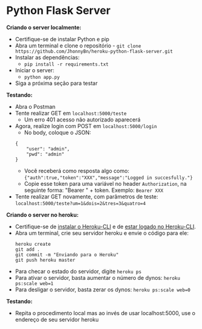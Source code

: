 # Python Flask Server

**Criando o server localmente:**

- Certifique-se de instalar Python e pip
- Abra um terminal e clone o repositório - `git clone https://github.com/JhonnyBn/heroku-python-flask-server.git`
- Instalar as dependências:
    - `pip install -r requirements.txt`
- Iniciar o server:
    - `python app.py`
- Siga a próxima seção para testar

**Testando:**
- Abra o Postman
- Tente realizar GET em `localhost:5000/teste`
    - Um erro 401 acesso não autorizado aparecerá
- Agora, realize login com POST em `localhost:5000/login`
    - No body, coloque o JSON:
    ```
    {
        "user": "admin",
        "pwd": "admin"
    }
    ```
    - Você receberá como resposta algo como: `{"auth":true,"token":"XXX","message":"Logged in succesfully."}`
    - Copie esse token para uma variável no header `Authorization`, na seguinte forma: "Bearer " + token. Exemplo: `Bearer XXX`
- Tente realizar GET novamente, com parâmetros de teste: `localhost:5000/teste?um=1&dois=2&tres=3&quatro=4`

**Criando o server no heroku:**

- Certifique-se de [instalar o Heroku-CLI](https://devcenter.heroku.com/articles/heroku-cli#download-and-install) e de [estar logado no Heroku-CLI](https://devcenter.heroku.com/articles/heroku-cli#getting-started).
- Abra um terminal, crie seu servidor heroku e envie o código para ele:
    ```
	heroku create
	git add .
	git commit -m "Enviando para o Heroku"
	git push heroku master
    ```
- Para checar o estado do servidor, digite `heroku ps`
- Para ativar o servidor, basta aumentar o número de dynos: `heroku ps:scale web=1`
- Para desligar o servidor, basta zerar os dynos: `heroku ps:scale web=0`

**Testando:**
- Repita o procedimento local mas ao invés de usar localhost:5000, use o endereço de seu servidor heroku
